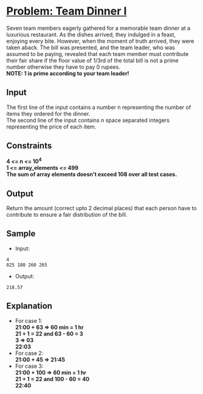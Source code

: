# [Problem: Team Dinner I](https://my.newtonschool.co/playground/code/31yc18hdsw6v)

Seven team members eagerly gathered for a memorable team dinner at a luxurious restaurant. As the dishes arrived, they indulged in a feast, enjoying every bite. However, when the moment of truth arrived, they were taken aback. The bill was presented, and the team leader, who was assumed to be paying, revealed that each team member must contribute their fair share if the floor value of 1/3rd of the total bill is not a prime number otherwise they have to pay 0 rupees.
<br>
**NOTE: 1 is prime according to your team leader!**

## Input

The first line of the input contains a number n representing the number of items they ordered for the dinner. <br>
The second line of the input contains n space separated integers representing the price of each item.

## Constraints

**4 <= n <= 10<sup>4</sup> <br>
1 <= array_elements <= 499 <br>
The sum of array elements doesn't exceed 108 over all test cases.**

## Output

Return the amount (correct upto 2 decimal places) that each person have to contribute to ensure a fair distribution of the bill.

## Sample

- Input:
```
4
825 180 260 265
```

- Output:
```
218.57
```

## Explanation

- For case 1: <br> **21:00 + 63 => 60 min = 1 hr <br> 21 + 1 = 22 and 63 - 60 = 3 <br> 3 => 03 <br> 22:03** <br>
- For case 2: <br> **21:00 + 45 => 21:45** <br>
- For case 3: <br> **21:00 + 100 => 60 min = 1 hr <br> 21 + 1 = 22 and 100 - 60 = 40 <br> 22:40** <br>
